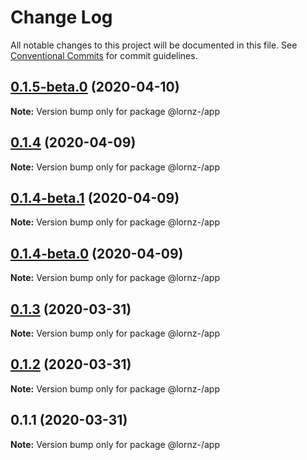 # Change Log

All notable changes to this project will be documented in this file.
See [Conventional Commits](https://conventionalcommits.org) for commit guidelines.

## [0.1.5-beta.0](https://github.com/lornz-/lerna-semantic-release-demo/compare/@lornz-/app@0.1.4...@lornz-/app@0.1.5-beta.0) (2020-04-10)

**Note:** Version bump only for package @lornz-/app





## [0.1.4](https://github.com/lornz-/lerna-semantic-release-demo/compare/@lornz-/app@0.1.4-beta.1...@lornz-/app@0.1.4) (2020-04-09)

**Note:** Version bump only for package @lornz-/app





## [0.1.4-beta.1](https://github.com/lornz-/lerna-semantic-release-demo/compare/@lornz-/app@0.1.4-beta.0...@lornz-/app@0.1.4-beta.1) (2020-04-09)

**Note:** Version bump only for package @lornz-/app





## [0.1.4-beta.0](https://github.com/lornz-/lerna-semantic-release-demo/compare/@lornz-/app@0.1.3...@lornz-/app@0.1.4-beta.0) (2020-04-09)

**Note:** Version bump only for package @lornz-/app





## [0.1.3](https://github.com/lornz-/lerna-semantic-release-demo/compare/@lornz-/app@0.1.2...@lornz-/app@0.1.3) (2020-03-31)

**Note:** Version bump only for package @lornz-/app





## [0.1.2](https://github.com/lornz-/lerna-semantic-release-demo/compare/@lornz-/app@0.1.1...@lornz-/app@0.1.2) (2020-03-31)

**Note:** Version bump only for package @lornz-/app





## 0.1.1 (2020-03-31)

**Note:** Version bump only for package @lornz-/app

